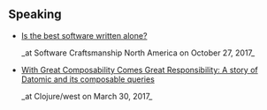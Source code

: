 ## Speaking

- [Is the best software written alone?](https://vimeo.com/241742427/eba2897c1f)
  <div style="page-break-after: always;"></div>
  _at Software Craftsmanship North America on October 27, 2017_

- [With Great Composability Comes Great Responsibility: A story of Datomic and its composable queries](https://www.youtube.com/watch?v=PTMyTyMcxkU&list=PLZdCLR02grLp4W4ySd1sHPOsK83gvqBQp&index=3)
  <div style="page-break-after: always;"></div>
  _at Clojure/west on March 30, 2017_
